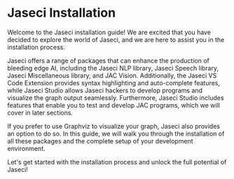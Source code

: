 # Jaseci Installation

Welcome to the Jaseci installation guide! We are excited that you have decided to explore the world of Jaseci, and we are here to assist you in the installation process.

Jaseci offers a range of packages that can enhance the production of bleeding edge AI, including the Jaseci NLP library, Jaseci Speech library, Jaseci Miscellaneous library, and JAC Vision. Additionally, the Jaseci VS Code Extension provides syntax highlighting and auto-complete features, while Jaseci Studio allows Jaseci hackers to develop programs and visualize the graph output seamlessly. Furthermore, Jaseci Studio includes features that enable you to test and develop JAC programs, which we will cover in later sections.

If you prefer to use Graphviz to visualize your graph, Jaseci also provides an option to do so. In this guide, we will walk you through the installation of all these packages and the complete setup of your development environment.

Let's get started with the installation process and unlock the full potential of Jaseci!



